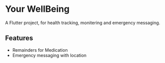 # Your WellBeing

A Flutter project, for health tracking, monitering and emergency messaging.

## Features
- Remainders for Medication
- Emergency messaging with location
